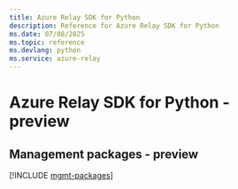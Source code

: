 ```yaml
---
title: Azure Relay SDK for Python
description: Reference for Azure Relay SDK for Python
ms.date: 07/08/2025
ms.topic: reference
ms.devlang: python
ms.service: azure-relay
---
```

# Azure Relay SDK for Python - preview

## Management packages - preview
[!INCLUDE [mgmt-packages](relay-mgmt-index.md)]